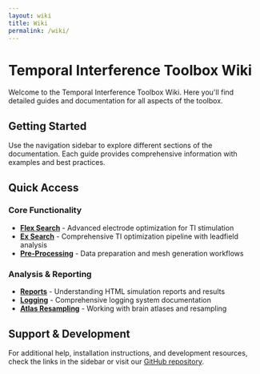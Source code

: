 ```yaml
---
layout: wiki
title: Wiki
permalink: /wiki/
---
```


# Temporal Interference Toolbox Wiki

Welcome to the Temporal Interference Toolbox Wiki. Here you'll find detailed guides and documentation for all aspects of the toolbox.

## Getting Started

Use the navigation sidebar to explore different sections of the documentation. Each guide provides comprehensive information with examples and best practices.

## Quick Access

### Core Functionality
- **[Flex Search](flex-search)** - Advanced electrode optimization for TI stimulation
- **[Ex Search](ex-search)** - Comprehensive TI optimization pipeline with leadfield analysis
- **[Pre-Processing](pre-processing)** - Data preparation and mesh generation workflows

### Analysis & Reporting
- **[Reports](reports)** - Understanding HTML simulation reports and results
- **[Logging](logging)** - Comprehensive logging system documentation
- **[Atlas Resampling](atlas-resampling)** - Working with brain atlases and resampling

## Support & Development

For additional help, installation instructions, and development resources, check the links in the sidebar or visit our [GitHub repository](https://github.com/idossha/TI-Toolbox). 